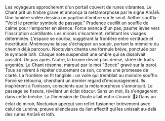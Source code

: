 Les voyageurs approchèrent d'un portail couvert de runes vibrantes.
Le Chant prit un timbre grave et annonça la métamorphose par le signe Amārē.
Une lumière voilée dessina un papillon d'ombre sur le seuil.
Aether souffla : "Voici le premier symbole de passage."
Prudence cueillit un souffle de calme pour l'emporter en silence.
Force avanca d'un pas, paume levée vers l'inscription scintillante.
Les miroirs s'écartèrent, reflétant les visages déterminés.
L'espace se courba, suggérant la frontière entre certitude et incertitude.
Mnémosyne laissa s'échapper un soupir, portant la mémoire du chemin déjà parcouru.
Noctuvian chanta une formule brève, ponctuée par le symbole Ioth.
Chaque note suspendait une ombre qui se dissolvait aussitôt.
Un pas après l'autre, la brume devint plus dense, striée de traits argentés.
Le Chant résonna, marqué par le mot "Beccė" gravé sur la paroi.
Tous se mirent à répéter doucement ce son, comme une promesse de clarté.
La frontière se fit tangible : un voile qui tremblait au moindre souffle.
Force se retourna, cherchant un dernier regard d'encouragement.
Ils inspirèrent à l'unisson, conscients que la métamorphose s'annonçait.
Le passage se fissura, révélant un éclat obscur.
Sans un mot, ils s'engagèrent dans cette brèche.
La Dimension de Doute allait enfin s'ouvrir.
🌌🕯️
Dans un éclat de miroir, Noctuvian aperçut son reflet fusionner brièvement avec celui de Lumina, preuve silencieuse du lien affectif qui les unissait au-delà des runes Amārē et Ioth.
